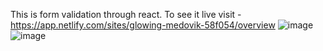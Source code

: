 This is form validation through react.
To see it live visit - https://app.netlify.com/sites/glowing-medovik-58f054/overview
![image](https://user-images.githubusercontent.com/91061092/218255302-4f80989b-e275-4c6f-9b37-1ade5e1dfa94.png)
![image](https://user-images.githubusercontent.com/91061092/218255370-18a93fcc-719d-492f-92cd-c426c03e4018.png)
